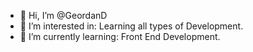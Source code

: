 - 👋 Hi, I’m @GeordanD
- 👀 I’m interested in: Learning all types of Development.
- 🌱 I’m currently learning: Front End Development.

<!---
GeordanD/GeordanD is a ✨ special ✨ repository because its `README.md` (this file) appears on your GitHub profile.
You can click the Preview link to take a look at your changes.
--->
